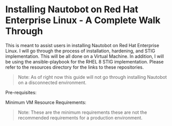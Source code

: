 # Installing Nautobot on Red Hat Enterprise Linux - A Complete Walk Through

This is meant to assist users in installing Nautobot on Red Hat Enterprise Linux. I will go through the process of installation, hardening, and STIG implementation. This will be all done on a Virtual Machine. In addition, I will be using the ansible-playbook for the RHEL 8 STIG implementation. Please refer to the resources directory for the links to these repositories.

>Note: As of right now this guide will not go through installing Nautobot on a disconnected environment.

Pre-requisites:

Minimum VM Resource Requirements:
>Note: These are the minimum requirements these are not the recommended requirements for a production environment.
